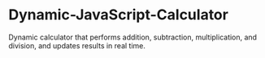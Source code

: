 # Dynamic-JavaScript-Calculator
 Dynamic calculator that performs addition, subtraction, multiplication, and division, and updates results in real time.
